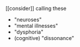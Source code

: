 [[consider]] calling these 
- "neuroses"
- "mental illnesses"
- "dysphoria" 
- (cognitive) "dissonance"

